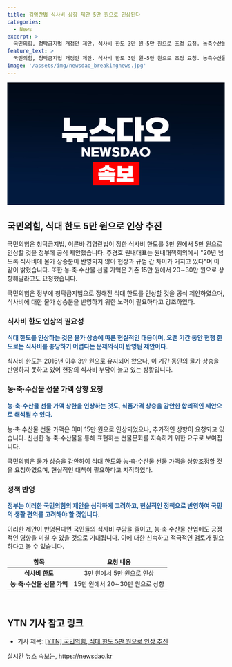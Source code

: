 ```yaml
---
title: 김영란법 식사비 상향 제안 5만 원으로 인상된다
categories:
  - News
excerpt: >
  국민의힘, 청탁금지법 개정안 제안. 식사비 한도 3만 원→5만 원으로 조정 요청. 농축수산물 선물 가액 상향 요구. 20년 넘은 식사비 물가 상승분 미반영 우려. 현행법 시행 이후 식사비 한도 유지.
feature_text: >
  국민의힘, 청탁금지법 개정안 제안. 식사비 한도 3만 원→5만 원으로 조정 요청. 농축수산물 선물 가액 상향 요구. 20년 넘은 식사비 물가 상승분 미반영 우려. 현행법 시행 이후 식사비 한도 유지.
image: '/assets/img/newsdao_breakingnews.jpg'
---
```


<p><img src="/assets/img/newsdao_breakingnews.jpg" alt="flaretime 속보" /></p>

<h2 data-ke-size="size26">국민의힘, 식대 한도 5만 원으로 인상 추진</h2>

<p>국민의힘은 청탁금지법, 이른바 김영란법이 정한 식사비 한도를 3만 원에서 5만 원으로 인상할 것을 정부에 공식 제안했습니다. 추경호 원내대표는 원내대책회의에서 "20년 넘도록 식사비에 물가 상승분이 반영되지 않아 현장과 규범 간 차이가 커지고 있다"며 이같이 밝혔습니다. 또한 농·축·수산물 선물 가액은 기존 15만 원에서 20∼30만 원으로 상향해달라고도 요청했습니다.</p>

<p data-ke-size="size16">국민의힘은 정부에 청탁금지법으로 정해진 식대 한도를 인상할 것을 공식 제안하였으며, 식사비에 대한 물가 상승분을 반영하기 위한 노력이 필요하다고 강조하였다.</p>

<h3 data-ke-size="size24">식사비 한도 인상의 필요성</h3>

<p><b><span style="color: #1a5490;">식대 한도를 인상하는 것은 물가 상승에 따른 현실적인 대응이며, 오랜 기간 동안 현행 한도로는 식사비를 충당하기 어렵다는 문제의식이 반영된 제안이다.</span></b></p>

<p>식사비 한도는 2016년 이후 3만 원으로 유지되어 왔으나, 이 기간 동안의 물가 상승을 반영하지 못하고 있어 현장의 식사비 부담이 늘고 있는 상황입니다.</p>

<h3 data-ke-size="size24">농·축·수산물 선물 가액 상향 요청</h3>

<p><b><span style="color: #1a5490;">농·축·수산물 선물 가액 상한을 인상하는 것도, 식품가격 상승을 감안한 합리적인 제안으로 해석될 수 있다.</span></b></p>

<p>농·축·수산물 선물 가액은 이미 15만 원으로 인상되었으나, 추가적인 상향이 요청되고 있습니다. 신선한 농·축·수산물을 통해 표현하는 선물문화를 지속하기 위한 요구로 보여집니다.</p>

<p data-ke-size="size16">국민의힘은 물가 상승을 감안하여 식대 한도와 농·축·수산물 선물 가액을 상향조정할 것을 요청하였으며, 현실적인 대책이 필요하다고 지적하였다.</p>

<h3 data-ke-size="size24">정책 반영</h3>

<p><b><span style="color: #1a5490;">정부는 이러한 국민의힘의 제안을 심각하게 고려하고, 현실적인 정책으로 반영하여 국민의 생활 편의를 고려해야 할 것입니다.</span></b></p>

<p>이러한 제안이 반영된다면 국민들의 식사비 부담을 줄이고, 농·축·수산물 산업에도 긍정적인 영향을 미칠 수 있을 것으로 기대됩니다. 이에 대한 신속하고 적극적인 검토가 필요하다고 볼 수 있습니다. </p>

<table>
<thead>
<tr>
<td style="text-align: center; height: 17px;"><b>항목</b></td>
<td style="text-align: center; height: 17px;"><b>요청 내용</b></td>
</tr>
</thead>
<tbody>
<tr>
<td style="text-align: center; height: 17px;"><b>식사비 한도</b></td>
<td style="text-align: center; height: 17px;">3만 원에서 5만 원으로 인상</td>
</tr>
<tr>
<td style="text-align: center; height: 17px;"><b>농·축·수산물 선물 가액</b></td>
<td style="text-align: center; height: 17px;">15만 원에서 20∼30만 원으로 상향</td>
</tr>
</tbody>
</table>

<p data-ke-size="size16">&nbsp;</p>

<h2 data-ke-size="size26">YTN 기사 참고 링크</h2>

<ul>
  <li>기사 제목: <a href="https://www.ytn.co.kr/_ln/0101_202108130931169014">[YTN] 국민의힘, 식대 한도 5만 원으로 인상 추진</a></li>
</ul>

<p data-ke-size="size16"></p>
실시간 뉴스 속보는, <a href="https://newsdao.kr" rel="dofollow">https://newsdao.kr</a>



